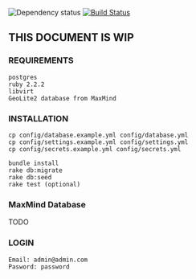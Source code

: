 ![Dependency status](https://gemnasium.com/f7698bd38ca0cd10ad57fd50dc5a915f.svg)
[![Build Status](https://travis-ci.org/virtio/VirtAdmin.svg?branch=master)](https://travis-ci.org/virtio/VirtAdmin)
## THIS DOCUMENT IS WIP

### REQUIREMENTS

```
postgres
ruby 2.2.2
libvirt
GeoLite2 database from MaxMind
```

### INSTALLATION

```
cp config/database.example.yml config/database.yml
cp config/settings.example.yml config/settings.yml
cp config/secrets.example.yml config/secrets.yml
```

```
bundle install
rake db:migrate
rake db:seed
rake test (optional)
```

### MaxMind Database

TODO

### LOGIN
```
Email: admin@admin.com
Pasword: password
```

